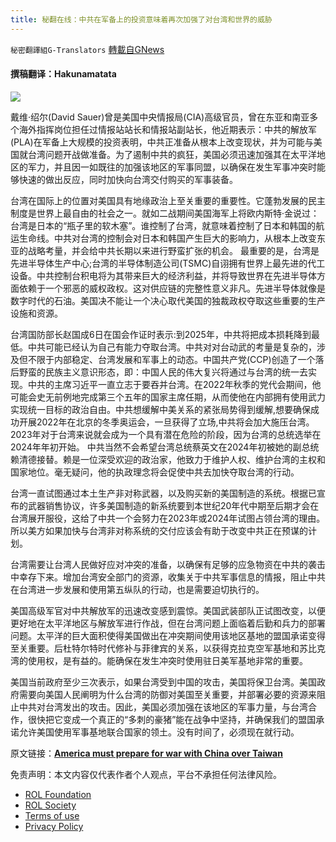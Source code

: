 ```yaml
---
title: 秘翻在线：中共在军备上的投资意味着再次加强了对台湾和世界的威胁
---
```

`秘密翻譯組G-Translators` [轉載自GNews](https://gnews.org/zh-hans/1693322/)

#### 撰稿翻译：Hakunamatata

![](https://assets.gnews.org/wp-content/uploads/2021/11/27CHINABASE443dsaf34t4dgaaster1050.jpg)

戴维·绍尔(David Sauer)曾是美国中央情报局(CIA)高级官员，曾在东亚和南亚多个海外指挥岗位担任过情报站站长和情报站副站长，他近期表示：中共的解放军(PLA)在军备上大规模的投资表明，中共正准备从根本上改变现状，并为可能与美国就台湾问题开战做准备。为了遏制中共的疯狂，美国必须迅速加强其在太平洋地区的军力，并且因一如既往的加强该地区的军事同盟，以确保在发生军事冲突时能够快速的做出反应，同时加快向台湾交付购买的军事装备。

台湾在国际上的位置对美国具有地缘政治上至关重要的重要性。它蓬勃发展的民主制度是世界上最自由的社会之一。就如二战期间美国海军上将欧内斯特·金说过：台湾是日本的“瓶子里的软木塞”。谁控制了台湾，就意味着控制了日本和韩国的航运生命线。中共对台湾的控制会对日本和韩国产生巨大的影响力，从根本上改变东亚的战略考量，并会给中共长期以来进行野蛮扩张的机会。 最重要的是，台湾是先进半导体生产中心;台湾的半导体制造公司(TSMC)自诩拥有世界上最先进的代工设备。中共控制台积电将为其带来巨大的经济利益，并将导致世界在先进半导体方面依赖于一个邪恶的威权政权。这对供应链的完整性意义非凡。先进半导体就像是数字时代的石油。美国决不能让一个决心取代美国的独裁政权夺取这些重要的生产设施和资源。

台湾国防部长赵国成6日在国会作证时表示:到2025年，中共将把成本损耗降到最低。中共可能已经认为自己有能力夺取台湾。中共对对台动武的考量是复杂的，涉及但不限于内部稳定、台湾发展和军事上的动态。中国共产党(CCP)创造了一个落后野蛮的民族主义意识形态，即：中国人民的伟大复兴将通过与台湾的统一去实现。中共的主席习近平一直立志于要吞并台湾。在2022年秋季的党代会期间，他可能会史无前例地完成第三个五年的国家主席任期，从而使他在内部拥有使用武力实现统一目标的政治自由。中共想缓解中美关系的紧张局势得到缓解,想要确保成功开展2022年在北京的冬季奥运会，一旦获得了立场,中共将会加大施压台湾。2023年对于台湾来说就会成为一个具有潜在危险的阶段，因为台湾的总统选举在2024年年初开始。 中共当然不会希望台湾总统蔡英文在2024年初被她的副总统赖清德接替。赖是一位深受欢迎的政治家，他致力于维护人权、维护台湾的主权和国家地位。毫无疑问，他的执政理念将会促使中共去加快夺取台湾的行动。

台湾一直试图通过本土生产非对称武器，以及购买新的美国制造的系统。根据已宣布的武器销售协议，许多美国制造的新系统要到本世纪20年代中期至后期才会在台湾展开服役，这给了中共一个会努力在2023年或2024年试图占领台湾的理由。所以美方如果加快与台湾非对称系统的交付应该会有助于改变中共正在预谋的计划。

台湾需要让台湾人民做好应对冲突的准备，以确保有足够的应急物资在中共的袭击中幸存下来。增加台湾安全部门的资源，收集关于中共军事信息的情报，阻止中共在台湾进一步发展和使用第五纵队的行动，也是需要迫切执行的。

美国高级军官对中共解放军的迅速改变感到震惊。美国武装部队正试图改变，以便更好地在太平洋地区与解放军进行作战，但在台湾问题上面临着后勤和兵力的部署问题。太平洋的巨大面积使得美国做出在冲突期间使用该地区基地的盟国承诺变得至关重要。后杜特尔特时代修补与菲律宾的关系，以获得克拉克空军基地和苏比克湾的使用权，是有益的。能确保在发生冲突时使用驻日美军基地非常的重要。

美国当前政府至少三次表示，如果台湾受到中国的攻击，美国将保卫台湾。美国政府需要向美国人民阐明为什么台湾的防御对美国至关重要，并部署必要的资源来阻止中共对台湾发出的攻击。因此，美国必须加强在该地区的军事力量，与台湾合作，很快把它变成一个真正的“多刺的豪猪”能在战争中坚持，并确保我们的盟国承诺允许美国使用军事基地联合国家的领土。没有时间了，必须现在就行动。

原文链接：[**America must prepare for war with China over Taiwan**](https://thehill.com/opinion/national-security/582767-america-must-prepare-for-war-with-china-over-taiwan?rl=1)

 

免责声明：本文内容仅代表作者个人观点，平台不承担任何法律风险。

- [ROL Foundation](https://rolfoundation.org/)
- [ROL Society](https://rolsociety.org/)
- [Terms of use](https://gnews.org/terms-of-use-3/)
- [Privacy Policy](https://gnews.org/privacy-policy/)
